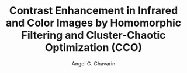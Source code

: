 ---
paperId: 45
author: Angel G. Chavarin
publicationauthor: Chavarin, A. G.
title: Contrast Enhancement in Infrared and Color Images by Homomorphic Filtering and Cluster-Chaotic Optimization (CCO)
pdf: Angel_Chavarin.pdf
poster: Angel_Chavarin.png
alt: --
type: Poster
topic: Image and video synthesis and generation
subtopic: Optimization Methods
link: https://research.latinxinai.org/papers/cvpr/2023/pdf/Angel_Chavarin.pdf
conference: cvpr
year: 2023
tags: cvpr-2023-ea-pp
location: Vancouver, Canada
---